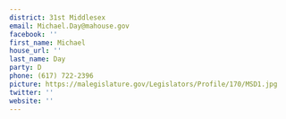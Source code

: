 ```yaml
---
district: 31st Middlesex
email: Michael.Day@mahouse.gov
facebook: ''
first_name: Michael
house_url: ''
last_name: Day
party: D
phone: (617) 722-2396
picture: https://malegislature.gov/Legislators/Profile/170/MSD1.jpg
twitter: ''
website: ''
---
```

